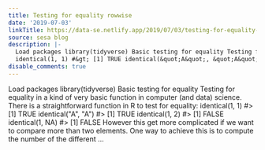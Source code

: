 ```yaml
---
title: Testing for equality rowwise
date: '2019-07-03'
linkTitle: https://data-se.netlify.app/2019/07/03/testing-for-equality-rowwise/
source: sesa blog
description: |-
  Load packages library(tidyverse) Basic testing for equality Testing for equality in a kind of very basic function in computer (and data) science. There is a straightforward function in R to test for equality:
  identical(1, 1) #&gt; [1] TRUE identical(&quot;A&quot;, &quot;A&quot;) #&gt; [1] TRUE identical(1, 2) #&gt; [1] FALSE identical(1, NA) #&gt; [1] FALSE However this get more complicated if we want to compare more than two elements. One way to achieve this is to compute the number of the different ...
disable_comments: true
---
```

Load packages library(tidyverse) Basic testing for equality Testing for equality in a kind of very basic function in computer (and data) science. There is a straightforward function in R to test for equality:
identical(1, 1) #&gt; [1] TRUE identical(&quot;A&quot;, &quot;A&quot;) #&gt; [1] TRUE identical(1, 2) #&gt; [1] FALSE identical(1, NA) #&gt; [1] FALSE However this get more complicated if we want to compare more than two elements. One way to achieve this is to compute the number of the different ...